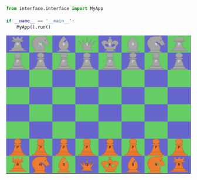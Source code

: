 
```python
from interface.interface import MyApp

if __name__ == '__main__':
    MyApp().run()

```

![](interface_example.PNG)